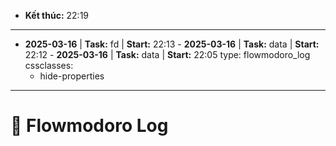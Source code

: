 - **Kết thúc:** 22:19
---
- **2025-03-16** | **Task:** fd | **Start:** 22:13 - **2025-03-16** | **Task:** data  | **Start:** 22:12 - **2025-03-16** | **Task:** data | **Start:** 22:05 type: flowmodoro_log 
cssclasses:
  - hide-properties
---

# 🍅 Flowmodoro Log 